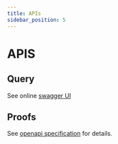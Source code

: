 ```yaml
---
title: APIs
sidebar_position: 5
---
```


# APIS

## Query

See online [swagger UI](https://anon-set.fly.dev/)

## Proofs

See [openapi specification](https://github.com/privacy-scaling-explorations/e2e-zk-ecdsa/blob/main/apis/prove/openapi.yaml) for details.
